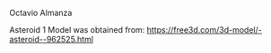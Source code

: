 Octavio Almanza

Asteroid 1 Model was obtained from:
https://free3d.com/3d-model/-asteroid--962525.html
